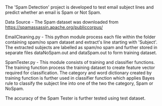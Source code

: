 The 'Spam Detection' project is developed to test email subject lines and predict whether an email is Spam or Not Spam.

Data Source - The Spam dataset was downloaded from https://spamassassin.apache.org/publiccorpus/

EmailCleaning.py - This python module process each file within the folder containing spam/no spam dataset and extract's line starting with 'Subject'. The extracted subjects are labelled as spam/no spam and further stored in separate files dataNoSpam.out and dataSpam.out to form training dataset.

SpamTester.py - This module consists of training and classifier functions. The training function process the training dataset to create feature vector required for classification. The category and word dictionary created by training function is further used in classifier function which applies Bayes rule to classify the subject line into one of the two the category, Spam or NoSpam. 

The accuracy of the Spam Tester is further tested using test dataset.